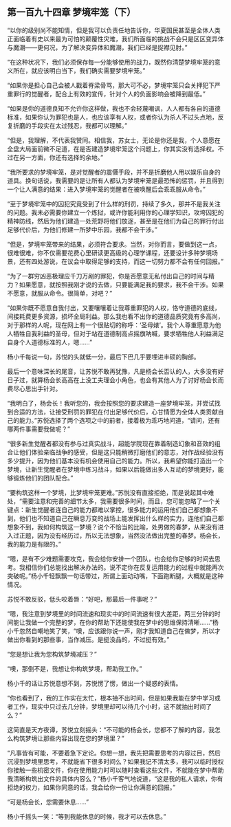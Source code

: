 ## 第一百九十四章 梦境牢笼（下）
“以你的级别尚不能知情，但是我可以负责任地告诉你，华夏国民甚至是全体人类正面临着有史以来最为可怕的颠覆性灾难，我们所面临的挑战不会只是区区变异体与魔潮——更何况，为了解决变异体和魔潮，我们已经是捉襟见肘。”

“在这种状况下，我们必须保存每一分能够使用的战力，既然你清楚梦境牢笼的意义所在，就应该明白当下，我们确实需要梦境牢笼。”

“如果你是担心自己会被人戳着脊梁骨骂，那大可不必，梦境牢笼只会关押犯下严重罪行的觉醒者，配合上有效的宣传，针对个人的负面影响会被降到最低。”

“如果是你的道德良知不允许你这样做，我也不会轻蔑嘲讽，人人都有各自的道德标准，如果你认为罪犯也是人，也应该享有人权，或者你认为杀人不过头点地，反复折磨的手段实在太过残忍，我都可以理解。”

“但是，我理解，不代表我赞同。相信我，苏女士，无论是你还是我，个人意愿在全盘大局面前微不足道，在是否建造梦境牢笼这个问题上，你其实没有选择权。不过在另一方面，你还有选择的余地。”

“我所要求的梦境牢笼，是对觉醒者的震慑手段，并不是折磨他人用以娱乐自身的道具。换句话说，我需要的是让所有人都认为梦境牢笼是最恐怖的惩罚，并且得到一个让人满意的结果：进入梦境牢笼的觉醒者在被唤醒后会乖乖服从命令。”

“至于梦境牢笼中的囚犯究竟受到了什么样的刑罚，持续了多久，那并不是我关注的问题。我未必需要你建立一个炼狱，或许你能利用你的心理学知识，攻垮囚犯的精神防线，然后为他们建造一处荒野将他们放逐，甚至是在他们为自己的罪行付出足够代价后，为他们修建一所梦中乐园，我都不会干涉。”

“但是，梦境牢笼带来的结果，必须符合要求。当然，对你而言，要做到这一点，很难很难，你不仅需要花费心里研读更高级的心理学课程，还要设计多种梦境场景，还有四处游说，在议会中取得足够的支持，而这一切努力都不会有任何回报。”

“为了一群穷凶恶极理应千刀万剐的罪犯，你是否愿意无私付出自己的时间与精力？如果愿意，就按照我刚才说的去做，只要能满足我的要求，我不会干涉。如果不愿意，就服从命令。很简单，对吧？”

“如果你既不愿意自我付出，又要嚷嚷着让我尊重罪犯的人权，恪守道德的底线，间接耗费更多资源，损坏全局利益。那么我也看不出你的道德品质究竟有多高尚，对于那样的人呢，现在网上有一个很贴切的称呼：‘圣母婊’。我个人尊重愿意为他人牺牲自我利益的圣母，但对于站在道德制高点摇旗呐喊，要求牺牲他人利益满足自身个人道德标准的人，嗯……”

杨小千每说一句，苏悦的头就低一分，最后下巴几乎要埋进丰硕的胸部。

最后一个意味深长的尾音，让苏悦不敢再犹豫，凡是杨会长否认的人，大多没有好日子过，就算杨会长高高在上没工夫理会小角色，也会有其他人为了讨好杨会长而费尽心思出手针对。

“我明白了，杨会长！我听您的，我会按照您的要求建造一座梦境牢笼，并尝试找到合适的方法，让接受刑罚的罪犯在付出足够代价后，心甘情愿为全体人类贡献自己的能力。”苏悦选择了两个选项之中的前者，接着极为乖巧地问道，“请问，还有哪两件事需要我做呢？”

“很多新生觉醒者都没有参与过真实战斗，超能学院现在靠着制造幻象和音效的组合让他们体验亲临战争的感受，但是这只能稍微打磨他们的意志，对作战经验没有多少提升，因为他们基本没有机会使用自己的能力。所以，我希望你能打造出一个梦境，让新生觉醒者在梦境中练习战斗，如果以后能做出多人互动的梦境更好，能够锻炼他们的团队配合。”

“要构筑这样一个梦境，比梦境牢笼更难。”苏悦没有直接拒绝，而是说起其中难处，“需要注意和完善的细节太多，我需要很多时间，而且，您可能忽略了一个关键点：新生觉醒者连自己的能力都难以掌控，很多能力的运用他们自己都想象不到，他们也不知道自己在瞬息万变的战场上能发挥出什么样的实力，连他们自己都想象不到，我如何构筑这一梦境？说个不恰当的比喻，处男做的春梦，从来没有进入过正题，因为没有经历过，所以无法想象，当然没法做出完整的春梦。杨会长，我的能力是有限的。”

“嗯，是有不少难题需要攻克，我会给你安排一个团队，也会给你足够的时间去思考。我相信你们总能找出解决办法的。说不定你在反复运用能力的过程中就能再次突破呢。”杨小千轻飘飘一句话带过，所谓上面动动嘴，下面跑断腿，大概就是这种情况。

苏悦不敢反驳，低头咬着唇：“好吧，那最后一件事呢？”

“嗯，我注意到梦境里的时间流速和现实中的时间流速有很大差距，两三分钟的时间能让我做一个完整的梦，在你的帮助下还能使我在梦中的思维保持清晰……”杨小千忽然自嘲地笑了笑，“噢，应该跟你说一声，刚才我知道自己在做梦，所以才做出你看到的那些事，当作减压。是挺没品的，不过挺有效。”

“您是想让我为您构筑梦境减压？”

“噢，那倒不是，我想让你构筑梦境，帮助我工作。”

杨小千的话让苏悦意想不到，苏悦愣了愣，做出一个疑惑的表情。

“你也看到了，我的工作实在太忙，根本抽不出时间，但是如果我能在梦中学习或者工作，现实中只过去几分钟，梦境里却可以待几个小时，这不就抽出时间了么？”

这简直是天方夜谭，苏悦立刻摇头：“不可能的杨会长，您都不了解的内容，我怎么构筑梦境让那些内容出现在您的梦境里？”

“凡事皆有可能，不要着急下定论。你想一想，我先把需要思考的内容过目，然后沉浸到梦境里思考，不就能省下很多时间么？如果我记不清太多，我可以临时授权你接触一些机密文件，你在使用能力时可以随时查看这些文件，不就能在梦中帮助我清晰构筑出文件的具体内容么？”杨小千客气地说道，“这是我的私人请求，你有拒绝的权力，如果你同意的话，我会给你一份让你满意的回报。”

“可是杨会长，您需要休息……”

杨小千摇头一笑：“等到我能休息的时候，我才可以去休息。”

